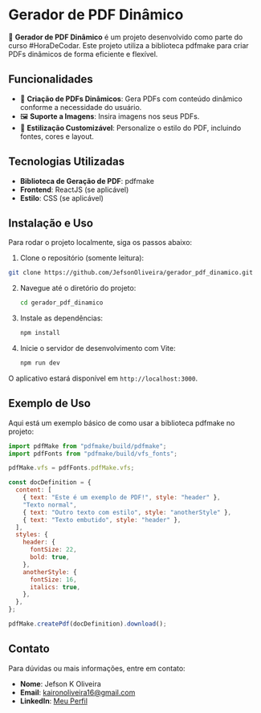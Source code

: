 # Gerador de PDF Dinâmico

🚀 **Gerador de PDF Dinâmico** é um projeto desenvolvido como parte do curso #HoraDeCodar. Este projeto utiliza a biblioteca pdfmake para criar PDFs dinâmicos de forma eficiente e flexível.

## Funcionalidades

- 📄 **Criação de PDFs Dinâmicos**: Gera PDFs com conteúdo dinâmico conforme a necessidade do usuário.
- 🖼️ **Suporte a Imagens**: Insira imagens nos seus PDFs.
- 🎨 **Estilização Customizável**: Personalize o estilo do PDF, incluindo fontes, cores e layout.

## Tecnologias Utilizadas

- **Biblioteca de Geração de PDF**: pdfmake
- **Frontend**: ReactJS (se aplicável)
- **Estilo**: CSS (se aplicável)

## Instalação e Uso

Para rodar o projeto localmente, siga os passos abaixo:

1. Clone o repositório (somente leitura):

```sh
git clone https://github.com/JefsonOliveira/gerador_pdf_dinamico.git
```

2. Navegue até o diretório do projeto:
   ```sh
   cd gerador_pdf_dinamico
   ```
3. Instale as dependências:
   ```sh
   npm install
   ```
4. Inicie o servidor de desenvolvimento com Vite:
   ```sh
   npm run dev
   ```

O aplicativo estará disponível em `http://localhost:3000`.

## Exemplo de Uso

Aqui está um exemplo básico de como usar a biblioteca pdfmake no projeto:

```javascript
import pdfMake from "pdfmake/build/pdfmake";
import pdfFonts from "pdfmake/build/vfs_fonts";

pdfMake.vfs = pdfFonts.pdfMake.vfs;

const docDefinition = {
  content: [
    { text: "Este é um exemplo de PDF!", style: "header" },
    "Texto normal",
    { text: "Outro texto com estilo", style: "anotherStyle" },
    { text: "Texto embutido", style: "header" },
  ],
  styles: {
    header: {
      fontSize: 22,
      bold: true,
    },
    anotherStyle: {
      fontSize: 16,
      italics: true,
    },
  },
};

pdfMake.createPdf(docDefinition).download();
```

## Contato

Para dúvidas ou mais informações, entre em contato:

- **Nome**: Jefson K Oliveira
- **Email**: kaironoliveira16@gmail.com
- **LinkedIn**: [Meu Perfil](https://www.linkedin.com/in/jefson-oliveira-a92a62206/)

